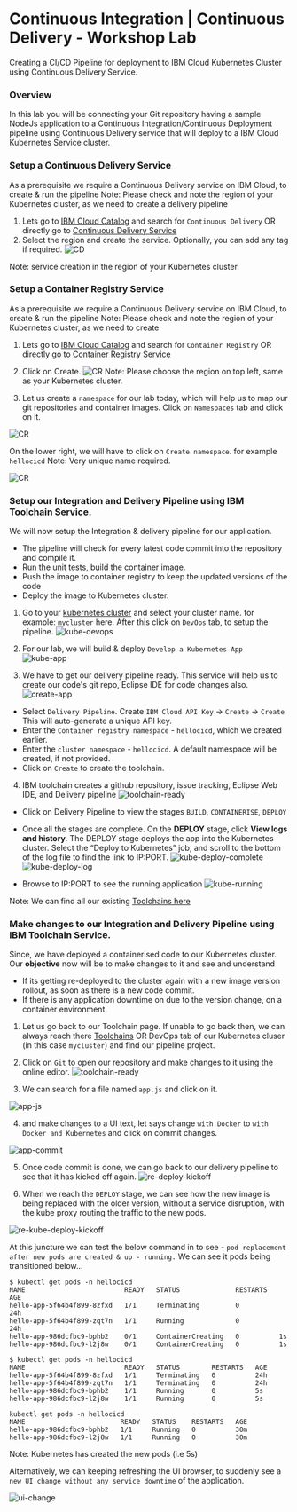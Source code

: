 # Continuous Integration | Continuous Delivery - Workshop Lab
Creating a CI/CD Pipeline for deployment to IBM Cloud Kubernetes Cluster using Continuous Delivery Service.

### Overview

In this lab you will be connecting your Git repository having a sample NodeJs application to a Continuous Integration/Continuous Deployment pipeline using Continuous Delivery service that will deploy to a IBM Cloud Kubernetes Service cluster.

### Setup a Continuous Delivery Service

As a prerequisite we require a Continuous Delivery service on IBM Cloud, to create & run the pipeline
Note: Please check and note the region of your Kubernetes cluster, as we need to create a delivery pipeline

1. Lets go to [IBM Cloud Catalog](https://cloud.ibm.com/catalog) and search for ```Continuous Delivery``` OR directly go to [Continuous Delivery Service](https://cloud.ibm.com/catalog/services/continuous-delivery)
2. Select the region and create the service. Optionally, you can add any tag if required.
![CD](img/cd-create.png)



Note: service creation in the region of your Kubernetes cluster.


### Setup a Container Registry Service

As a prerequisite we require a Continuous Delivery service on IBM Cloud, to create & run the pipeline
Note: Please check and note the region of your Kubernetes cluster, as we need to create

1.  Lets go to [IBM Cloud Catalog](https://cloud.ibm.com/catalog) and search for ```Container Registry``` OR directly go to [Container Registry Service](https://cloud.ibm.com/kubernetes/catalog/registry)

2. Click on Create.
![CR](img/cr-create.png)
Note: Please choose the region on top left, same as your Kubernetes cluster.

3. Let us create a `namespace` for our lab today, which will help us to map our git repositories and container images.
Click on `Namespaces` tab and click on it.

 ![CR](img/cr-namespace.png)

 On the lower right, we will have to click on `Create namespace`. for example `hellocicd`
 Note: Very unique name required.

 ![CR](img/cr-namespace-create.png)


### Setup our Integration and Delivery Pipeline using IBM Toolchain Service.

We will now setup the Integration & delivery pipeline for our application.

* The pipeline will check for every latest code commit into the repository and compile it.
* Run the unit tests, build the container image.
* Push the image to container registry to keep the updated versions of the code
* Deploy the image to Kubernetes cluster.


1. Go to your [kubernetes cluster](https://cloud.ibm.com/kubernetes/clusters) and select your cluster name. for example: `mycluster` here.
After this click on `DevOps` tab, to setup the pipeline.
 ![kube-devops](img/kube-devops.png)

2. For our lab, we will build & deploy `Develop a Kubernetes App`
 ![kube-app](img/kube-app.png)

3. We have to get our delivery pipeline ready. This service will help us to create our code's git repo, Eclipse IDE for code changes also.
 ![create-app](img/create-app.png)

- Select `Delivery Pipeline`. Create `IBM Cloud API Key` -> `Create` -> `Create`
  This will auto-generate a unique API key.
- Enter the `Container registry namespace` - `hellocicd`, which we created earlier.
- Enter the `cluster namespace` - `hellocicd`. A default namespace will be created, if not provided.
- Click on `Create` to create the toolchain.

4. IBM toolchain creates a github repository, issue tracking, Eclipse Web IDE, and Delivery pipeline
![toolchain-ready](img/toolchain-ready.png)
  - Click on Delivery Pipeline to view the stages `BUILD`, `CONTAINERISE`, `DEPLOY`
  - Once all the stages are complete.
  On the **DEPLOY** stage, click **View logs and history**. The DEPLOY stage deploys the app into the Kubernetes cluster. Select the “Deploy to Kubernetes” job, and scroll to the bottom of the log file to find the link to IP:PORT.
  ![kube-deploy-complete](img/kube-deploy-complete.png)
  ![kube-deploy-log](img/kube-deploy-log.png)

  - Browse to IP:PORT to see the running application
  ![kube-running](img/secure-kube-running.png)

Note: We can find all our existing [Toolchains here](https://cloud.ibm.com/devops/toolchains)

### Make changes to our Integration and Delivery Pipeline using IBM Toolchain Service.

Since, we have deployed a containerised code to our Kubernetes cluster. Our **objective** now will be to make changes to it and see and understand
- If its getting re-deployed to the cluster again with a new image version rollout, as soon as there is a new code commit.
- If there is any application downtime on due to the version change, on a container environment.

1. Let us go back to our Toolchain page. If unable to go back then, we can always reach there [Toolchains](https://cloud.ibm.com/devops/toolchains) OR DevOps tab of our Kubernetes cluser (in this case `mycluster`) and find our pipeline project.


2. Click on `Git` to open our repository and make changes to it using the online editor.
![toolchain-ready](img/toolchain-ready.png)


3. We can search for a file named `app.js` and click on it.

 ![app-js](img/appjs.png)


4. and make changes to a UI text, let says change `with Docker` to `with Docker and Kubernetes` and click on commit changes.

 ![app-commit](img/app-commit.png)


5. Once code commit is done, we can go back to our delivery pipeline to see that it has kicked off again.
![re-deploy-kickoff](img/re-deploy-kickoff.png)

6. When we reach the `DEPLOY` stage, we can see how the new image is being replaced with the older version, without a service disruption, with the kube proxy routing the traffic to the new pods.

 ![re-kube-deploy-kickoff](img/re-kube-deploy-kickoff.png)

At this juncture we can test the below command in to see - `pod replacement after new pods are created & up - running.`
We can see it pods being transitioned below...
```console
$ kubectl get pods -n hellocicd
NAME                         READY   STATUS              RESTARTS   AGE
hello-app-5f64b4f899-8zfxd   1/1     Terminating         0          24h
hello-app-5f64b4f899-zqt7n   1/1     Running             0          24h
hello-app-986dcfbc9-bphb2    0/1     ContainerCreating   0          1s
hello-app-986dcfbc9-l2j8w    0/1     ContainerCreating   0          1s
```

```console
$ kubectl get pods -n hellocicd
NAME                         READY   STATUS        RESTARTS   AGE
hello-app-5f64b4f899-8zfxd   1/1     Terminating   0          24h
hello-app-5f64b4f899-zqt7n   1/1     Terminating   0          24h
hello-app-986dcfbc9-bphb2    1/1     Running       0          5s
hello-app-986dcfbc9-l2j8w    1/1     Running       0          5s
```

```console
kubectl get pods -n hellocicd
NAME                        READY   STATUS    RESTARTS   AGE
hello-app-986dcfbc9-bphb2   1/1     Running   0          30m
hello-app-986dcfbc9-l2j8w   1/1     Running   0          30m
```
Note: Kubernetes has created the new pods (i.e 5s)

Alternatively, we can keeping refreshing the UI browser, to suddenly see a `new UI change without any service downtime` of the application.

 ![ui-change](img/ui-change.png)
